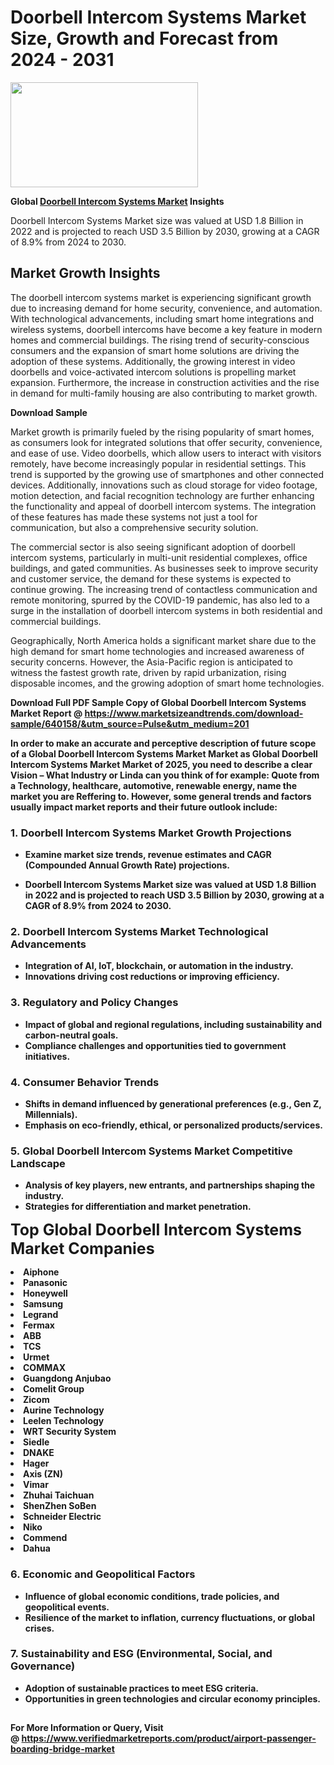 <H1>Doorbell Intercom Systems Market Size, Growth and Forecast from 2024 - 2031</H1><img class="aligncenter size-medium wp-image-584254" src="https://thirdeyenews.in/wp-content/uploads/2024/09/Global-Market-Research-300x168.jpeg" alt="" width="300" height="168" /><p><strong>Global&nbsp;<a href="https://www.marketsizeandtrends.com/download-sample/640158/&amp;utm_source=Pulse&amp;utm_medium=201">Doorbell Intercom Systems Market</a> Insights</strong></p><p>Doorbell Intercom Systems Market size was valued at USD 1.8 Billion in 2022 and is projected to reach USD 3.5 Billion by 2030, growing at a CAGR of 8.9% from 2024 to 2030.</p><p><h2>Market Growth Insights</h2> <p>The doorbell intercom systems market is experiencing significant growth due to increasing demand for home security, convenience, and automation. With technological advancements, including smart home integrations and wireless systems, doorbell intercoms have become a key feature in modern homes and commercial buildings. The rising trend of security-conscious consumers and the expansion of smart home solutions are driving the adoption of these systems. Additionally, the growing interest in video doorbells and voice-activated intercom solutions is propelling market expansion. Furthermore, the increase in construction activities and the rise in demand for multi-family housing are also contributing to market growth.</p> <p><strong>Download Sample</strong></p> <p>Market growth is primarily fueled by the rising popularity of smart homes, as consumers look for integrated solutions that offer security, convenience, and ease of use. Video doorbells, which allow users to interact with visitors remotely, have become increasingly popular in residential settings. This trend is supported by the growing use of smartphones and other connected devices. Additionally, innovations such as cloud storage for video footage, motion detection, and facial recognition technology are further enhancing the functionality and appeal of doorbell intercom systems. The integration of these features has made these systems not just a tool for communication, but also a comprehensive security solution.</p> <p>The commercial sector is also seeing significant adoption of doorbell intercom systems, particularly in multi-unit residential complexes, office buildings, and gated communities. As businesses seek to improve security and customer service, the demand for these systems is expected to continue growing. The increasing trend of contactless communication and remote monitoring, spurred by the COVID-19 pandemic, has also led to a surge in the installation of doorbell intercom systems in both residential and commercial buildings.</p> <p>Geographically, North America holds a significant market share due to the high demand for smart home technologies and increased awareness of security concerns. However, the Asia-Pacific region is anticipated to witness the fastest growth rate, driven by rapid urbanization, rising disposable incomes, and the growing adoption of smart home technologies.</p> <p><strong></p><p><span class=""><strong>Download Full PDF Sample Copy of Global Doorbell Intercom Systems Market Report</strong> @ <a href="https://www.marketsizeandtrends.com/download-sample/640158/&amp;utm_source=Pulse&amp;utm_medium=201" target="_blank">https://www.marketsizeandtrends.com/download-sample/640158/&amp;utm_source=Pulse&amp;utm_medium=201</a></span></p><p>In order to make an accurate and perceptive description of future scope of a Global&nbsp;Doorbell Intercom Systems Market Market as Global&nbsp;Doorbell Intercom Systems Market Market of 2025, you need to describe a clear Vision &ndash; What Industry or Linda can you think of for example: Quote from a Technology, healthcare, automotive, renewable energy, name the market you are Reffering to. However, some general trends and factors usually impact market reports and their future outlook include:</p><h3>1.&nbsp;<strong>Doorbell Intercom Systems Market Growth Projections</strong></h3><ul><li>Examine market size trends, revenue estimates and CAGR (Compounded Annual Growth Rate) projections.</li><li><p>Doorbell Intercom Systems Market size was valued at USD 1.8 Billion in 2022 and is projected to reach USD 3.5 Billion by 2030, growing at a CAGR of 8.9% from 2024 to 2030.</p></li></ul><h3>2.&nbsp;<strong>Doorbell Intercom Systems Market Technological Advancements</strong></h3><ul><li>Integration of AI, IoT, blockchain, or automation in the industry.</li><li>Innovations driving cost reductions or improving efficiency.</li></ul><h3>3.&nbsp;<strong>Regulatory and Policy Changes</strong></h3><ul><li>Impact of global and regional regulations, including sustainability and carbon-neutral goals.</li><li>Compliance challenges and opportunities tied to government initiatives.</li></ul><h3>4.&nbsp;<strong>Consumer Behavior Trends</strong></h3><ul><li>Shifts in demand influenced by generational preferences (e.g., Gen Z, Millennials).</li><li>Emphasis on eco-friendly, ethical, or personalized products/services.</li></ul><h3>5.&nbsp;<strong>Global Doorbell Intercom Systems Market Competitive Landscape</strong></h3><ul><li>Analysis of key players, new entrants, and partnerships shaping the industry.</li><li>Strategies for differentiation and market penetration.</li></ul><p data-pm-slice="1 1 []"><span style="color: inherit; font-family: inherit; font-size: 25px;">Top Global Doorbell Intercom Systems Market Companies</span></p><div class="" data-test-id=""><p><li>Aiphone</li><li> Panasonic</li><li> Honeywell</li><li> Samsung</li><li> Legrand</li><li> Fermax</li><li> ABB</li><li> TCS</li><li> Urmet</li><li> COMMAX</li><li> Guangdong Anjubao</li><li> Comelit Group</li><li> Zicom</li><li> Aurine Technology</li><li> Leelen Technology</li><li> WRT Security System</li><li> Siedle</li><li> DNAKE</li><li> Hager</li><li> Axis (ZN)</li><li> Vimar</li><li> Zhuhai Taichuan</li><li> ShenZhen SoBen</li><li> Schneider Electric</li><li> Niko</li><li> Commend</li><li> Dahua</li></p></div><h3>6.&nbsp;<strong>Economic and Geopolitical Factors</strong></h3><ul><li>Influence of global economic conditions, trade policies, and geopolitical events.</li><li>Resilience of the market to inflation, currency fluctuations, or global crises.</li></ul><h3>7.&nbsp;<strong>Sustainability and ESG (Environmental, Social, and Governance)</strong></h3><ul><li>Adoption of sustainable practices to meet ESG criteria.</li><li>Opportunities in green technologies and circular economy principles.</li></ul><h2><strong style="font-size: 14px;">For More Information or Query, Visit @&nbsp;</strong><a style="background-color: #ffffff; font-size: 14px;" href="https://www.marketsizeandtrends.com/report/doorbell-intercom-systems-market/" target="_blank">https://www.verifiedmarketreports.com/product/airport-passenger-boarding-bridge-market</a></h2>
